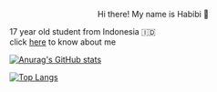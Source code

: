 <p align="center">Hi there! My name is Habibi 👋<p>

17 year old student from Indonesia 🇮🇩
<br> click <a href="https://ahmadhabibi14.github.io">here</a> to know about me</br>

[![Anurag's GitHub stats](https://github-readme-stats.vercel.app/api?username=ahmadhabibi14&show_icons=true&theme=radical)](https://github.com/anuraghazra/github-readme-stats)

[![Top Langs](https://github-readme-stats.vercel.app/api/top-langs/?username=ahmadhabibi14&layout=compact)](https://github.com/anuraghazra/github-readme-stats)
